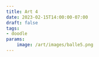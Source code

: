 ```yaml
---
title: Art 4
date: 2023-02-15T14:00:00-07:00
draft: false
tags: 
- doodle
params:
    image: /art/images/balle5.png
---
```

